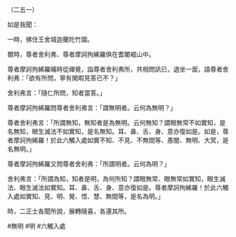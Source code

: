 （二五一）

如是我聞：

一時，佛住王舍城迦蘭陀竹園。

爾時，尊者舍利弗、尊者摩訶拘絺羅俱在耆闍崛山中。

尊者摩訶拘絺羅晡時從禪覺，詣尊者舍利弗所，共相問訊已，退坐一面，語尊者舍利弗：「欲有所問，寧有閑暇見答已不？」

舍利弗言：「隨仁所問，知者當答。」

尊者摩訶拘絺羅問尊者舍利弗言：「謂無明者。云何為無明？」

尊者舍利弗言：「所謂無知，無知者是為無明。云何無知？謂眼無常不如實知，是名無知，眼生滅法不如實知，是名無知。耳、鼻、舌、身、意亦復如是。如是，尊者摩訶拘絺羅！於此六觸入處如實不知、不見、不無間等、愚闇、無明、大冥，是名無明。」

尊者摩訶拘絺羅又問尊者舍利弗：「所謂明者。云何為明？」

舍利弗言：「所謂為知，知者是明，為何所知？謂眼無常、眼無常如實知，眼生滅法、眼生滅法如實知。耳、鼻、舌、身、意亦復如是。尊者摩訶拘絺羅！於此六觸入處如實知、見、明、覺、悟、慧、無間等，是名為明。」

時，二正士各聞所說，展轉隨喜，各還其所。






#無明
#明
#六觸入處
